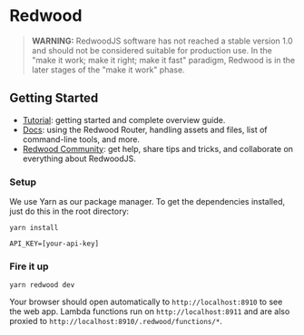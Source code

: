 # Redwood

> **WARNING:** RedwoodJS software has not reached a stable version 1.0 and should not be considered suitable for production use. In the "make it work; make it right; make it fast" paradigm, Redwood is in the later stages of the "make it work" phase.

## Getting Started
- [Tutorial](https://redwoodjs.com/tutorial/welcome-to-redwood): getting started and complete overview guide.
- [Docs](https://redwoodjs.com/docs/introduction): using the Redwood Router, handling assets and files, list of command-line tools, and more.
- [Redwood Community](https://community.redwoodjs.com): get help, share tips and tricks, and collaborate on everything about RedwoodJS.

### Setup

We use Yarn as our package manager. To get the dependencies installed, just do this in the root directory:

```terminal
yarn install
```

```.env
API_KEY=[your-api-key]
```

### Fire it up

```terminal
yarn redwood dev
```

Your browser should open automatically to `http://localhost:8910` to see the web app. Lambda functions run on `http://localhost:8911` and are also proxied to `http://localhost:8910/.redwood/functions/*`.

